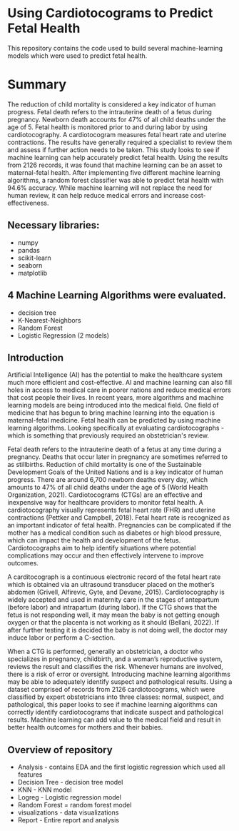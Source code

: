 # Using Cardiotocograms to Predict Fetal Health

This repository contains the code used to build several machine-learning models which were used to predict fetal health. 

# Summary
The reduction of child mortality is considered a key indicator of human progress. Fetal death refers to the intrauterine death of a fetus during pregnancy. Newborn death accounts for 47% of all child deaths under the age of 5. Fetal health is monitored prior to and during labor by using cardiotocography. A cardiotocogram measures fetal heart rate and uterine contractions. The results have generally required a specialist to review them and assess if further action needs to be taken. This study looks to see if machine learning can help accurately predict fetal health. Using the results from 2126 records, it was found that machine learning can be an asset to maternal-fetal health. After implementing five different machine learning algorithms, a random forest classifier was able to predict fetal health with 94.6% accuracy. While machine learning will not replace the need for human review, it can help reduce medical errors and increase cost-effectiveness. 

## Necessary libraries:
- numpy
- pandas
- scikit-learn
- seaborn
- matplotlib

## 4 Machine Learning Algorithms were evaluated. 
- decision tree
- K-Nearest-Neighbors
- Random Forest
- Logistic Regression (2 models)

## Introduction

Artificial Intelligence (AI) has the potential to make the healthcare system much more efficient and cost-effective. AI and machine learning can also fill holes in access to medical care in poorer nations and reduce medical errors that cost people their lives. In recent years, more algorithms and machine learning models are being introduced into the medical field. One field of medicine that has begun to bring machine learning into the equation is maternal-fetal medicine. Fetal health can be predicted by using machine learning algorithms. Looking specifically at evaluating cardiotocographs - which is something that previously required an obstetrician's review. 

 Fetal death refers to the intrauterine death of a fetus at any time during a pregnancy. Deaths that occur later in pregnancy are sometimes referred to as stillbirths. Reduction of child mortality is one of the Sustainable Development Goals of the United Nations and is a key indicator of human progress. There are around 6,700 newborn deaths every day, which amounts to 47% of all child deaths under the age of 5 (World Health Organization, 2021). Cardiotocograms (CTGs) are an effective and inexpensive way for healthcare providers to monitor fetal health. A cardiotocography visually represents fetal heart rate (FHR) and uterine contractions (Pettker and Campbell, 2018). Fetal heart rate is recognized as an important indicator of fetal health. Pregnancies can be complicated if the mother has a medical condition such as diabetes or high blood pressure, which can impact the health and development of the fetus. Cardiotocographs aim to help identify situations where potential complications may occur and then effectively intervene to improve outcomes.
 
 A carditocograph is a continuous electronic record of the fetal heart rate which is obtained via an ultrasound transducer placed on the mother’s abdomen (Grivell, Alfirevic, Gyte, and Devane, 2015). Cardiotocography is widely accepted and used in maternity care in the stages of antepartum (before labor) and intrapartum (during labor). If the CTG shows that the fetus is not responding well, it may mean the baby is not getting enough oxygen or that the placenta is not working as it should (Bellani, 2022). If after further testing it is decided the baby is not doing well, the doctor may induce labor or perform a C-section. 
 
  When a CTG is performed, generally an obstetrician, a doctor who specializes in pregnancy, childbirth, and a woman’s reproductive system, reviews the result and classifies the risk. Whenever humans are involved, there is a risk of error or oversight. Introducing machine learning algorithms may be able to adequately identify suspect and pathological results. Using a dataset comprised of records from 2126 cardiotocograms, which were classified by expert obstetricians into three classes: normal, suspect, and pathological, this paper looks to see if machine learning algorithms can correctly identify cardiotocograms that indicate suspect and pathological results. Machine learning can add value to the medical field and result in better health outcomes for mothers and their babies. 

## Overview of repository 
- Analysis - contains EDA and the first logistic regression which used all features
- Decision Tree - decision tree model
- KNN - KNN model
- Logreg - Logistic regression model
- Random Forest = random forest model
- visualizations - data visualizations
- Report - Entire report and analysis 

